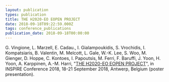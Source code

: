 ```yaml
---
layout: publication
types: publication
title: THE H2020-EO EOPEN PROJECT
date: 2018-09-18T09:22:59.000Z
tags: conference_publications
publication_date: 2018-09-18T00:00:00
---
```

G. Vingione, L. Marzell, E. Cadau., I. Gialampoukidis, S. Vrochidis, I. Kompatsiaris, B. Valentin, M. Melcott, L. Gale, W.-K. Lee, S. Woo, M. Gienger, D. Hoppe, C. Kontoes, I. Papoutsis, M. Ferri, F. Baruffi, J. Yoon, H. Yoon, A. Karppinen, A.-M. Harri, "[THE H2020-EO EOPEN PROJECT](https://eopen-project.eu/wp-content/uploads/2017/12/BiDS2017_poster.pdf)", in INSPIRE Conference 2018, 18-21 September 2018, Antwerp, Belgium (poster presentation).